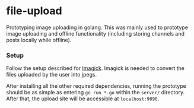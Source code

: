 # file-upload

Prototyping image uploading in golang. This was mainly used to prototype image uploading and offline functionality (including storing channels and posts locally while offline).

### Setup

Follow the setup described for [Imagick](https://github.com/gographics/imagick). Imagick is needed to convert the files uploaded by the user into jpegs.

After installing all the other required dependencies, running the prototype should be as simple as entering `go run *.go` within the `server/` directory. After that, the upload site will be accessible at `localhost:9090`.
